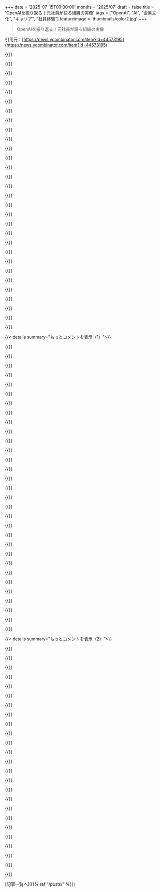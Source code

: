 +++
date = '2025-07-15T00:00:00'
months = '2025/07'
draft = false
title = 'OpenAIを振り返る！元社員が語る組織の実像'
tags = ["OpenAI", "AI", "企業文化", "キャリア", "社員体験"]
featureimage = 'thumbnails/color2.jpg'
+++

> OpenAIを振り返る！元社員が語る組織の実像

引用元：[https://news.ycombinator.com/item?id=44573195](https://news.ycombinator.com/item?id=44573195)




{{<matomeQuote body="元社員が会社をポジティブに語るのは珍しいけど、OpenAIに限らず「なぜ辞めたか」ってのは大抵会社を悪者にするもんだよね。この記事の「ボトムアップ」は「ロードマップがない」裏返し、「即断即決」は「混沌」の裏返しだろ。OpenAIの人たちが「正しいことをしようとしてる」ってのは、倫理的に questionable な決断をする多くの会社にも言えることだよ。悪の親玉なんていないんだ。皆、良い人たちが合理化してるだけなんだよな。" userName="hinterlands" createdAt="2025/07/15 18:01:28" color="#ff33a1">}}




{{<matomeQuote body="俺は絶対に元雇用主の悪口なんて publicly に言わないね。キャリアに傷が付くだけだし（逆に良いこと言えばプラスになる）。Sam Altmanは復讐心が強いって言われてるし、OpenAIならなおさらだよ。この人だって、自分の14ヶ月の短い期間をベストなライトで見せようとしてるんだろうね。それは employers にとっては desirable だから、上手くいってるんじゃないかな。" userName="harmonic18374" createdAt="2025/07/15 18:06:18" color="#ff5733">}}




{{<matomeQuote body="CalvinはSegmentの共同創業者で、$3.2Bの acquisition された人だよ。彼は普通の社員じゃないんだ。" userName="m00x" createdAt="2025/07/15 20:44:27" color="">}}




{{<matomeQuote body="この人、超金持ちなのに、新生児がいるのに14ヶ月も grind したのか？多分、だから彼は filthy rich なんだろうね。" userName="Xenoamorphous" createdAt="2025/07/16 07:18:56" color="">}}




{{<matomeQuote body="OpenAIだと、退職後にネガティブなこと言うと vested equity 全部失うから、ポジティブなこと言う人が多いんだよ。" userName="Bratmon" createdAt="2025/07/15 18:58:57" color="#ff33a1">}}




{{<matomeQuote body="「Bond villain なんていない。良い人たちが rationalizing してる」ってのは、俺が数年働いたカジノの software company では全然違ったな。カジノには、完全に shameless な villain がトップにいたよ。" userName="rrrrrrrrrrrryan" createdAt="2025/07/15 20:07:11" color="">}}




{{<matomeQuote body="最初の数ヶ月の boring な chores は partner に任せて、一年経って little one が more fun になってきた頃に join したってことか。そんなにお金持ってるなら、partner にも lots of help を買えたんだろうね。" userName="teiferer" createdAt="2025/07/16 07:37:22" color="">}}




{{<matomeQuote body="面白いね。俺も一年前から online sportsbook/casinos の大手で働いてるけど、talent は良い人も悪い人もいるけど、villain にはまだ会ったことないよ。皆ここでできる best を尽くしてる。" userName="stickfigure" createdAt="2025/07/16 02:49:46" color="">}}




{{<matomeQuote body="cigarette company で働いてる人も、きっと best を尽くしてるだろうね。人は良い individuals でも、evil な ends のために働くことだってあるんだ。" userName="yoyohello13" createdAt="2025/07/16 03:38:06" color="#ff33a1">}}




{{<matomeQuote body="彼はまだ操りやすく、他の人と同じようにインセンティブに動かされてるよ。" userName="harmonic18374" createdAt="2025/07/15 21:07:05" color="">}}




{{<matomeQuote body="どんなインセンティブがあるんだ？<br>『可能性はある』ってだけで、何の根拠もなく勝手な仮説を立てるのは知的とは言えない意見だね。" userName="m00x" createdAt="2025/07/15 22:12:46" color="">}}




{{<matomeQuote body="まさにその通り。<br>SamがOpenAIの役員会に解任された時、社員たちがXで彼をCEOに復帰させるようカルト的な行動をとった理由があるんだよ。<br>『OpenAIはその人なしでは何もない』ってね。<br>『AGI』（実際には社員のランボルギーニ、ペントハウス、ヴィラ、豪邸だった）は、もしその株式がゼロになったり、OpenAIを公然と批判したら売却を拒否されたりしたら、全てが危うくなっていたからさ。" userName="rvz" createdAt="2025/07/15 19:07:22" color="#38d3d3">}}




{{<matomeQuote body="OpenAIはそんなことは強制しなかったし、撤廃して、大きな間違いだったと認めたよ。<br>俺はOpenAIで働いてるんだけど、そんなことがあったのは残念だけど、改善されてよかったと思ってる。<br>もう誰の頭にも重くのしかかってないから、Calvinの投稿が株式を守ろうとしてるから肯定的だっていうのは、たぶん不正確だね。（もちろん、誰もが自分の株を持ってる会社には肯定的に偏見を持つって主張はできるけどね）" userName="tedsanders" createdAt="2025/07/15 20:51:53" color="#ff5733">}}




{{<matomeQuote body="変な仮説を立てたいわけじゃないけど、彼の行動はなんか腑に落ちないんだよね。<br>何生分ものお金があるのに憑かれたように働いて、他の何十社ともほとんど変わらない製品を出して、妻に子育て全部任せて、14ヶ月で辞めて燃え尽きてないって言い張るのに、次の明確なステップもない、『子供を育てるのを楽しみたい』とかすら言わない。<br>OpenAIでの彼の経験はポジティブ過ぎて甘ったるいし、他の人が指摘した驚くほどナイーブなコメントもいくつかある。<br>明らかにインセンティブがあると思う。<br>理由の一つは、彼が燃え尽きてるけど認めたくないのかもしれない。<br>もう一つは、将来を見据えてるんだよ。<br>もしまた会社を立ち上げるなら、資金やコネクションの選択肢を残しておきたいんだ。<br>寂しくて、ただ人生に他の人が欲しいのかもしれないし、以前の会社ではできなかった、何か『意味のある』ことをしてるって感じたいのかもしれない。<br>彼が本当に何を考えてるかなんて全然分からない。<br>でも、彼が成功したからってインセンティブに抵抗するっていう考えは嘘くさい。<br>彼と同じくらい金持ちの知り合いもいるけど、俺と大して変わらないよ。" userName="harmonic18374" createdAt="2025/07/15 22:50:41" color="#785bff">}}




{{<matomeQuote body="＞もう誰の頭にも重くのしかかってない<br>俺が聞いた限りでは、まだ株式公開買い付けの制限はあるはずだよ。<br>確かに、OpenAIはもう君の確定済み株式をゼロ円でキャンセルすることはできないだろうけど…配当も出ない、売れない株式にどれほどの価値があるっていうんだ？<br>例えば、それを担保にお金を借りることすらどうやるんだ？" userName="gwern" createdAt="2025/07/15 21:36:54" color="#ff5c5c">}}




{{<matomeQuote body="そう、そしてその理由は、OpenAIの社員たちが、比較的短い期間でGoogle規模の棚ぼた的な株式の配当金を受け取れると（合理的に）信じていたからなんだよ。<br>AltmanとBrockmanがOpenAIを去って資金潤沢な競合他社に移籍し、さらにOpenAIの経営陣が彼らのテクノロジーの商業化に公然と反対したことが、それらの配当金をダメにするだろうってね。<br>そんな状況だったら、俺もカルトじみていただろうな（でも俺はAGIなんてものがあるとは思ってないから、その行動を打ち消すような対抗するカルト的信念システムは持ってないけどね）。" userName="tptacek" createdAt="2025/07/15 19:36:19" color="#38d3d3">}}




{{<matomeQuote body="＞俺もAGIなんてものがあるとは思ってない<br>なんで？<br>俺たちは全然近くないと思うけど、AGIを妨げる物理的な制限は見当たらないよ。<br>FTL（超光速）移動やタイムトラベルが今の俺たちの理解では不可能だってのと同じようには、不可能じゃないだろ。" userName="kaashif" createdAt="2025/07/15 22:08:50" color="">}}




{{<matomeQuote body="分かんないけど、俺が親になった時は、子育ては全部自分でやるつもりだったよ。他の人に任せるつもりはなかったね。<br>そう、子育てにはおむつ交換とか全部含まれるんだよ。" userName="Xenoamorphous" createdAt="2025/07/16 07:44:45" color="">}}




{{<matomeQuote body="悪には2種類あるんだ。自己正義からくるものと、無関心からくるもの。タバコやギャンブル、広告ビジネスみたいなのは後者で、フィードバックループとかを無視するんだよね。「買ってくれって誰も強制してないし」って言う奴ら。自己正義の悪は規模が大きいけど、日々の悪は無関心な奴らが作ってるんだよ。" userName="TeMPOraL" createdAt="2025/07/16 07:50:32" color="#ff5c5c">}}




{{<matomeQuote body="株式の凍結問題は解決済みだってさ。株のキャンセルが止まっても、凍結されてたら意味ないよね。最初の配当まで何十年もかかるし、実質キャンセルされたのと同じじゃんって言ってたけど、それも直ったんだって。" userName="tedsanders" createdAt="2025/07/15 22:47:59" color="#38d3d3">}}




{{<matomeQuote body="「指揮を執るBondの悪役はいない」って記事にあったけど、Sam AltmanはWorldcoinの黒幕じゃん？あれって、まさにBondの悪役がやるような生体データ収集計画じゃない？って突っ込んでるね。" userName="sensanaty" createdAt="2025/07/16 09:12:15" color="#45d325">}}




{{<matomeQuote body="新生児にとって初期の絆の経験って、その後の人生にめちゃくちゃ重要なんだよ？この話、まるで風刺みたいに聞こえるし、もし本気で言ってるなら、完全に児童虐待だろって言ってるね。" userName="47282847" createdAt="2025/07/16 10:43:35" color="">}}




{{<matomeQuote body="OpenAIのPPUって、テンダーオファー期間以外でも、自由に誰にでも売ったり譲渡したりできるようになったの？って質問してるよ。" userName="gwern" createdAt="2025/07/15 23:54:40" color="#785bff">}}




{{<matomeQuote body="自分の選択が「正しい」って言ってるみたいだけど、納得いかないな。しっかり選んだヘルプを雇うことの何が悪いの？普通はヘルプが雑用をこなして、母親が赤ちゃんに集中できるようにするもんでしょ。もしかしたら祖父母が手伝ってるとか、パートタイム勤務とか、俺らが知らない何かがあるんじゃない？" userName="pegasus" createdAt="2025/07/16 18:54:06" color="#38d3d3">}}




{{<matomeQuote body="知能の具現化理論に従うとさ、AGIを作るってことは人工人間を作るのと同じことなんだって。ただの人形じゃなくて、腸内細菌とかまで含めた本物の人間ってこと。こうなると、タイムトラベルくらい不可能に近い話だよね。" userName="smikhanov" createdAt="2025/07/15 23:22:22" color="#38d3d3">}}




{{<matomeQuote body="この記事、言い訳ばっかりだな。「育児休暇を早めに切り上げてCodexのローンチに参加した」って書いてあったけど、10年後にはそんなのどうでもよくなるよ。でも、新生児との最初の数週間って、二度と戻ってこないんだぞ。パートナーは偉いね。" userName="teiferer" createdAt="2025/07/16 07:33:53" color="#45d325">}}




{{<matomeQuote body="Calvin（カルヴィン）のこと知ってるけど、彼はテック業界で一緒に働いた中でも、一番本物志向な奴の一人だよ。だから、このコメント（前のコメントか？）は全く的外れだって言ってるね。" userName="gneray" createdAt="2025/07/16 01:01:20" color="">}}




{{<matomeQuote body="Bondの悪役が使う隠れ蓑の一つかもしれないけど、彼らって結構普通のも使うんだよね。そういう裕福なビジネスリーダーについては、自分の直感は信じないようにしてるよ。俺がもっと心配なのは、「これがうまくいけば、火山の隠れ家を買うぞ」ってツイートして、最近Vito CorleoneみたいなTシャツ着てた奴だよ。" userName="ben_w" createdAt="2025/07/16 09:54:53" color="#785bff">}}




{{<matomeQuote body="これは無関心じゃなくて、もっとコミカルに邪悪だよ。彼らはソフトウェアを使ってギャンブル依存症の人を探し、年金受給者がカジノで全財産を失うように仕向けてる。カジノの客が自殺してもホストは罰せられず褒められるんだ。<br>毎朝役員たちはギャンブルで落ち込んだ人々の顔を見てから、さらにギャンブルさせる方法を会議室で戦略を練る。それに自慢までしてる。これは純粋な悪だよ。" userName="rrrrrrrrrrrryan" createdAt="2025/07/16 18:05:21" color="#785bff">}}




{{<matomeQuote body="素晴らしい投稿だね。<br>印象に残ったのは、進歩がボトムアップで実力主義的だってこと。許可なく開発できるから、有望なプロジェクトにリソースが集まるみたいだね。彼らは善意を持っていて、批判にもかかわらず正しいことをしようとしてる。製品は世論、つまり”Twitter vibes”に大きく左右される。GPUの莫大なコストが全てを決めるね。AGIへの道はOpenAI（コンシューマープロダクトDNA）、Anthropic（ビジネス/エンタープライズDNA）、Google（インフラ/データDNA）の三つ巴の競争だって見方が面白かったよ。" userName="humbleferret" createdAt="2025/07/15 17:55:49" color="#785bff">}}




{{< details summary="もっとコメントを表示（1）">}}

{{<matomeQuote body="＞AGIへの道はOpenAI、Anthropic、Googleの三つ巴の競争だって見方が面白かったよ<br>Metaを忘れちゃいけないね。彼らもコンシューマープロダクトDNAを持ってるし、消費者を製品にするってことをまさに擁護してきたんだから。" userName="mikae1" createdAt="2025/07/15 21:25:11" color="#45d325">}}




{{<matomeQuote body="冗談はさておき、”三つ巴の競争”にマンハッタンサイズの5GWデータセンターを発表してる企業[0]が含まれてなかったのが面白かったな。[0] https://techcrunch.com/2025/07/14/mark-zuckerberg-says-meta-..." userName="ceroxylon" createdAt="2025/07/16 14:06:57" color="#38d3d3">}}




{{<matomeQuote body="あと、xAIも忘れるなよ。プロダクトDNAにMechaHitlerが入ってるからな。" userName="spoaceman7777" createdAt="2025/07/16 01:05:43" color="">}}




{{<matomeQuote body="”Twitter vibesが指標だから、発言したいならTwitterで会社に言及してね。”<br>Twitterは一方通行のツールだ。ユーザーとのフィードバックループに使ってるかは疑問で、リリース後の感情分析くらいだろうね。<br>記事全体が正直な考察というより、宣伝記事みたいに読めるな。US外の僕らは、”Empire of AI”でOpenAIについて暴露された後だと、もっと懐疑的だよ。" userName="pyman" createdAt="2025/07/15 23:35:02" color="#38d3d3">}}




{{<matomeQuote body="エンジニアが神を創ってると考えるのは、ものすごいマーケティング戦略だよ。言い過ぎじゃない。理性的に考えるのも難しいくらいだ。<br>僕はそれが本当だとは思わないし、純粋な誇大広告でLLMがAGIに近づくこともないと思う。でもこの考えは批判や懐疑に半分耐性があるんだ。”でももし本当だったら？”って返せるからね。潜在的に無限のリターンがあるから、どんな確率も上回ってしまう。0.00001%に無限をかけると無限のEVになるから、そう扱うしかないんだ。最高のマーケティングだよ、勝手に広まっていく。" userName="lz400" createdAt="2025/07/15 23:37:17" color="#ff5733">}}




{{<matomeQuote body="パスカルの賭けと似てるね。それは”うん、神はたぶんいない、_でももしいたら_？”ってことなんだ。天国に行ける効用は無限（地獄は無限に負）だから、神が実在する確率がゼロじゃなければ、念のために信仰すべきってことになる。<br>https://en.wikipedia.org/wiki/Pascal%27s_wager#Analysis_with..." userName="maest" createdAt="2025/07/16 02:27:57" color="#ff5733">}}




{{<matomeQuote body="パスカルの賭けに関するこの結論は、Wikipediaの記事で述べられているパスカルの意図とは明確に違うよ。パスカルは無神論者を信じさせるためにこれを書いたわけじゃなくて、論理的推論で神を証明・反証しようとする間違いを示すためだったんだ。" userName="ievans" createdAt="2025/07/16 14:12:17" color="#785bff">}}




{{<matomeQuote body="彼がパスカルがそんな結論を出したって言って、後から編集で消したとか？今の文章だと、まるで彼が書いてないことをあなたが訂正してるみたいに見えるんだけど。" userName="savanaly" createdAt="2025/07/18 15:29:35" color="">}}




{{<matomeQuote body="納得したよ！<br>でも、どの神を信じたらいいんだろ？たくさんいるしね。<br>間違った神を選んだらどうなるんだろう？" userName="billmcneale" createdAt="2025/07/16 05:21:22" color="">}}




{{<matomeQuote body="全部信じちゃえばいいよ。手当たり次第にやって、祈る！" userName="norskeld" createdAt="2025/07/16 06:53:43" color="">}}




{{<matomeQuote body="他の神を崇拝したり、他の宗教に入ったりできない宗教は全部除外しないとね。" userName="mettamage" createdAt="2025/07/16 11:33:57" color="">}}




{{<matomeQuote body="信じなくても罰しないやつもスキップした方がいいかもね。" userName="idonotknowwhy" createdAt="2025/07/16 23:32:13" color="">}}




{{<matomeQuote body="ああ、つまり全部ってことね。まあいいや！" userName="baggachipz" createdAt="2025/07/16 12:55:59" color="">}}




{{<matomeQuote body="生き物やクリーチャーじゃない神なら、どんな神でもいいよ。幸い、そういうのは一つしかないからね！<br>https://en.wikipedia.org/wiki/Classical_theism" userName="taylorlapeyre" createdAt="2025/07/16 19:25:17" color="#785bff">}}




{{<matomeQuote body="Eliezer YudkowskyのPascal’s muggingも見てみて。<br>AI Safetyの研究は、Pascal’s muggingの一種だって言う人もいるよ。<br>https://en.wikipedia.org/wiki/Pascal%27s_mugging" userName="adamgordonbell" createdAt="2025/07/16 13:06:11" color="#ff5733">}}




{{<matomeQuote body="ふざけてるわけじゃないって分かってるけど、人間みたいに考えるAGIを構築するのって、人間がそこら中にいることで可能だと証明されてるけど、「神を構築する」のとは全然違うからね。" userName="tim333" createdAt="2025/07/16 18:02:58" color="#45d325">}}




{{<matomeQuote body="人間は膨大な数の本を読んだり、大量の情報を記憶したりできない。AGIは、どんな人間も持っていない超人的能力を前提としてる。それが俺たちの生きてる間に実現するかは疑問だけど、将来的に可能性はあると思うな。" userName="tartoran" createdAt="2025/07/16 20:35:45" color="">}}




{{<matomeQuote body="その点については、どうかな。もしAGIを構築できたら、その直後にASI（超知能）になるのは避けられない、少なくとも“ソフトASI”にはね、っていうAI信者には同意だ。だって人間の主体性に加えて、世界の全知識を持ってて、自己複製もできて、ものすごい速さで並列に思考して、自己修正もできるなんて、すぐに人間のレベルをはるかに超えるに決まってるだろ。" userName="lz400" createdAt="2025/07/16 20:58:50" color="#785bff">}}




{{<matomeQuote body="たとえ俺たちより賢くなっても、神様みたいになるんじゃなくて、ドラマ『ビッグバン・セオリー』のシェルドンみたいになるかもね。" userName="tim333" createdAt="2025/07/17 09:44:01" color="">}}




{{<matomeQuote body="＞ LLMsはAGIを近似することすらできない、純粋な誇大広告だと思う。なんでそんなに自信満々に言えるんだ？多くの人は、少なくとも短期的には、すでにかなり近いって言ってるぜ。" userName="uh_uh" createdAt="2025/07/16 07:31:49" color="">}}




{{<matomeQuote body="多くの人が言う「AGIは近い」ってのは、10億ドルの資金が欲しいから言ってるだけじゃない？Jarvis（ジャービス）みたいに機能するには、あと10年以上は実装の詳細を詰めたり、新しい技術を発明したりしなきゃダメだよ。" userName="J_Shelby_J" createdAt="2025/07/16 20:06:48" color="#45d325">}}




{{<matomeQuote body="いや、彼らは間違ってるんじゃない？LLMは主体性もないし、学習もしない。プロンプトに反応する以外、何もしてないじゃん。" userName="lz400" createdAt="2025/07/16 21:02:52" color="">}}




{{<matomeQuote body="どんなエージェントツールを試したことある？" userName="uh_uh" createdAt="2025/07/17 08:33:43" color="">}}




{{<matomeQuote body="「もし本当だったらどうする？」<br>次トークン予測と創発特性については、誰も仮説を立ててなかったんだよ（スケールアップで汎用化するなんて誰も知らなかった）。「もし本当だったら」ってのはLLMの物語の一部で、どこか神秘的な要素があるんだ。" userName="ivape" createdAt="2025/07/15 23:39:27" color="">}}




{{<matomeQuote body="＞ 次トークン予測とスケールが創発特性を示すとは、誰も事前に仮説を立てていなかった？誰もそんなこと仮説立ててなかったなんて、信じがたいな。" userName="echoangle" createdAt="2025/07/15 23:41:42" color="">}}




{{<matomeQuote body="俺の理解だと、センチメント分析、推論、few-shot学習、Chain of Thoughtなどがスケールアップで現れるなんて知られてなかったんだ。センチメント分析は、スケールアップしたモデルが汎用化できるって最初に気付いたことの一つだった。覚えておいてくれ、彼らがやろうとしてたのは次トークン予測を良くすることだけで、「指示に従う」なんて具体的なアイデアはなかったんだ。パラメータ数をもう一桁増やしても、何も達成できないなんて決して言えない（以前のように未知の理由で達成するかもね）。コロンブスがインドを探してアメリカに着いた話と、ちょっと似てるんだ。" userName="ivape" createdAt="2025/07/16 00:23:18" color="#ff33a1">}}




{{<matomeQuote body="Schaeffer et al.の”Mirage”論文は、多くの”emergent abilities”が測定方法次第で消えるって示したんだ。急な能力向上に見えても、それは測定方法が粗いせいだったりする。それに、”emergent”に見える能力も、訓練データを見ればそんなに不思議じゃない。LLMの指示出しとか、RLHFやconstitutional AIみたいな大量の指示データで学習してるから、まさに学習したことを予測してるだけ。chain-of-thought推論も同じ。本当に問題なのは、能力が”emergent”かじゃなくて、正しい測定をしてるか、訓練データの内容に正直かだよ。訓練データを見れば、驚くような能力も驚かなくなるって話。" userName="lossolo" createdAt="2025/07/16 02:50:09" color="#ff5c5c">}}




{{<matomeQuote body="＞ sentiment analysis、reasoning、few shot learning、chain of thoughtなんかがスケールでemergeするって言うけど、まだ十分じゃなじゃんって言う人もいるよ。" userName="ZYbCRq22HbJ2y7" createdAt="2025/07/16 02:48:53" color="">}}




{{<matomeQuote body="それって次トークン予測が上手くなっただけじゃない？モデル自体に何かが”emerge”したとは思わないな。ただ次トークン予測がすごく得意になったことで、他の色々なことが予測できるようになったのが驚きなんじゃない？" userName="didibus" createdAt="2025/07/16 03:35:34" color="#38d3d3">}}




{{<matomeQuote body="＞ Codexのスプリントはここ10年で一番大変だったかも。毎晩11時、深夜までで、朝5時半には新生児のために起きて、7時にはまたオフィスへ。週末もほとんど仕事だって。業界はすごく圧縮されてて、プロジェクトは数週間で、キャリアは数ヶ月で築かれる。こんな働き方、燃え尽きそうでサステナブルなのか心配だね。" userName="bhl" createdAt="2025/07/15 17:17:30" color="#785bff">}}

{{</details>}}




{{< details summary="もっとコメントを表示（2）">}}

{{<matomeQuote body="親としての時間はどう確保したんだろう？" userName="Rebelgecko" createdAt="2025/07/15 18:05:05" color="">}}




{{<matomeQuote body="＞ 育児休暇を早く切り上げてCodexの立ち上げを手伝ったって。優先順位が明白だね（皮肉）！" userName="ambicapter" createdAt="2025/07/15 20:10:27" color="">}}




{{<matomeQuote body="その部分、二度見しちゃったよ。子供が自分が二の次にされたって、どうか知らなければいいな。" userName="harmonic18374" createdAt="2025/07/15 20:21:09" color="">}}




{{<matomeQuote body="僕の持論だけど、燃え尽きは単純な労働時間とはあんまり関係ないと思うんだ。勢いとか自律性、オーナーシップって感覚の方が大きいね。最高のチームなら週100時間働いても半年後も超元気でいられるけど、沼にハマった感じだと週50時間でもすぐ燃え尽きちゃう。オーナーシップも燃え尽き感に大きく影響すると思うよ。" userName="sashank_1509" createdAt="2025/07/15 17:51:03" color="#ff5c5c">}}




{{<matomeQuote body="ダメな親は多いし、ダメな社員も多い。両方ダメな人も多い。少なくともこの人は仕事ができるから、家族をしっかり養えるのは良いことだね。" userName="kadushka" createdAt="2025/07/16 00:55:34" color="">}}




{{<matomeQuote body="人から強制される働き方は絶対嫌だけど、自分にとって面白くて重要なことなら数週間や数ヶ月ぶっ通しでやるのは止められないね。そういうプロジェクトは事前に察知して、ガス欠になるのを見越して計画するんだ。幸い、同じ考えを持つ仲間が見つかったよ。金銭的には報われなくても、ほんの一部がつつましい生活を支えてくれるんだ。" userName="alwa" createdAt="2025/07/15 17:57:24" color="#38d3d3">}}




{{<matomeQuote body="自分の仕事が好きな人は燃え尽きない、だってプロジェクトに取り組む時間は常に楽しいからね。俺は自分の仕事が嫌いな奴らと働くのは本当に嫌いだし、そいつらが燃え尽きるのを楽しみにしてるよ。" userName="beebmam" createdAt="2025/07/15 17:49:37" color="">}}




{{<matomeQuote body="この金持ちの奴は、生まれたばかりの子供を育てる代わりに週7日16～17時間働くことを選んで、パートナーには「育児の義務」だと感謝してるってさ。これで全てがわかるよね。" userName="ml-anon" createdAt="2025/07/16 00:11:50" color="">}}




{{<matomeQuote body="「毎日17時間働く気がないなら、本当に自分の仕事が好きとは言えない」ってのは面白い意見だね。でも、好きな仕事でも持続不可能なほど外部からプレッシャーかけられたら燃え尽きるよ。仕事を楽しむことは燃え尽き症候群のワクチンじゃない。むしろ、好きな仕事してる人の方がバランス取るのが難しいと思うな。嫌いな仕事してる人はたいてい最低限しかやらないからね。" userName="chrisfosterelli" createdAt="2025/07/15 17:55:06" color="#ff33a1">}}




{{<matomeQuote body="子供にとっては、あまり慰めにならないだろうね。" userName="achierius" createdAt="2025/07/16 05:12:35" color="">}}




{{<matomeQuote body="彼らは資本主義社会でたまたま運が良かったから資産を浴びるほどもらったんだ。歴史が示すように、時間は富と交換可能だよ。彼はまだ若いし、もし今回のことが大失敗だとしても、本当に望めばまた同じことを経験できるさ。倫理的な問題はあるけど、正直な話、償いで相殺できるでしょ。" userName="ZYbCRq22HbJ2y7" createdAt="2025/07/16 02:55:10" color="">}}




{{<matomeQuote body="子供との時間は二度と取り戻せないんだ。それにしても、彼は今すぐ離婚一直線って感じだね。" userName="adastra22" createdAt="2025/07/16 05:38:11" color="">}}




{{<matomeQuote body="常識的なマネージャーなら、プロジェクトへのそういう熱意は評価してサポートするだろうし、強制はしないと思うよ。" userName="ZYbCRq22HbJ2y7" createdAt="2025/07/16 02:50:41" color="">}}




{{<matomeQuote body="全ては相対的なんだ。本当の「ダメな親」に比べたら、ワーカホリックの親なんてかなりマシに見えるよ。中毒者、アル中、ギャンブラー、服役中、約束破り、基本的なスキルで競ってくる、子供を虐待する…そういうのに比べたらね。子供の人生における最大の決定要因は社会経済的地位であって、父親がどれだけ一緒にいたかじゃないんだ。" userName="ZYbCRq22HbJ2y7" createdAt="2025/07/16 06:49:11" color="#ff33a1">}}




{{<matomeQuote body="著者はOpenAIに14ヶ月で辞めたんだね。それって、まさに燃え尽き症候群の期間って感じだ。" userName="datadrivenangel" createdAt="2025/07/15 18:14:36" color="">}}




{{<matomeQuote body="もし俺が君のマネージャーなら、君が仕事の後でしっかり休める時間を全力で守ってやるね。" userName="alwa" createdAt="2025/07/16 03:37:26" color="">}}




{{<matomeQuote body="子育てって何が重要なのか、俺もまだ答えが出てないから、その話題にはすごく興味あるんだ。幸福感、特に精神的な健康が、親の不在より社会経済的地位に影響されるっていう主張の根拠となる情報源は何かある？<br>記事の男性については、一回限りならまだしも、彼の言動には疑問を感じるね。" userName="dm270" createdAt="2025/07/16 08:29:54" color="">}}




{{<matomeQuote body="ある程度の長時間労働になると、健康も仕事以外の人間関係もダメになっていくよ。だって1日24時間しかないんだからね。それが必ずしもバーンアウトにつながるわけじゃないけど、何を犠牲にしてるかってことがすごくはっきりするんだ。" userName="ip26" createdAt="2025/07/16 06:40:45" color="#785bff">}}




{{<matomeQuote body="いやー、幼い子どもがいる身としては、この投稿全体が”ヤバい薬キメてるのかな”って感じだったよ。新生児がいるのにこんなに働くのは異常だし、もし会社が求めるならそれは”毒”みたいな文化だよ。それを美化して書くなんて、ストックホルム症候群とワーカホリックと宣伝を混ぜた感じだね。<br>何かに情熱を注いで、プロジェクトに打ち込むのは最高だけど、その選択で大切な人たちが苦しむことのないように、ちゃんと時間と余裕がないとダメだね。" userName="yawnr" createdAt="2025/07/16 13:24:49" color="#785bff">}}




{{<matomeQuote body="俺はgpの言い回しを違う風に読んだよ。”もし1日17時間も働くなら、好きでやってるんじゃない限り、すぐやめた方がいい”ってね。その意味では、外部からのプレッシャーでそんな働き方してるなら、君にとっても同僚にとっても良くないって点で、君とgpは意見が合うんじゃないかな。<br>誰かの苦しみやバーンアウトを喜ぶわけじゃないけど、ペースや激しさで苦しんでる人がもっと持続可能なバランスを見つけて楽になると、ホッとするんだ。そういう頑張りで元気をもらってる人でも、代償を払ってると思うよ。俺なんか、そういう時期の後は、クリエイティブな熱狂が続いたのと同じくらい長く”休耕期”を過ごすんだ。家族や地域と過ごしたり、電話で済ませるような”本業”をしたり、自然の中にいたりしてね。" userName="alwa" createdAt="2025/07/15 18:11:01" color="#ff5c5c">}}




{{<matomeQuote body="このコミュニティについて知りたいな。正式なグループなの？それともこれまでの人生で集まった人たちなの？" userName="bradyriddle" createdAt="2025/07/15 18:03:51" color="">}}




{{<matomeQuote body="＞ バーンアウトのリスクを考えると、従業員にとってこれがどれだけ持続可能か心配だ。<br>OpenAIがエンジニアに払う給料を考えたら、これは当然の対価だよね。ここは託児所でも、ぶらぶらする場所でも、気が弱い人向けでもない。特にAI競争のど真ん中のスタートアップなんだからさ。<br>今や、OpenAIの仕事のためなら”バーンアウト”なんて言葉も気にせず、24時間でも働く覚悟がある、必死なソフトウェアエンジニアが大量に行列してるんだよ。仕事を愛してる人たちにとっては、”バーンアウト”なんて言葉は存在しないんだ。" userName="rvz" createdAt="2025/07/15 17:54:43" color="#785bff">}}




{{<matomeQuote body="俺だったら、パートナーにそんな育児のしわ寄せをお願いするなんて想像できないな。OPの奥さんがそうしてくれたのはすごいし、最後に彼女のことが言及されてて良かったけど、それにしてもマジかよって感じ。" userName="6gvONxR4sf7o" createdAt="2025/07/15 19:07:42" color="">}}




{{<matomeQuote body="まさにこれだよ。バーンアウトって、労働時間のことじゃないんだ（少なくともそれは良い指標じゃないし、働かなくても燃え尽きた人は楽になるけど、時間が根本原因じゃない）。問題は、自律性の欠如や、心から大切にしていることへのコントロールを失うことなんだ。<br>それがなくなったら、あっという間に心が燃え尽きちゃうよ。俺の意見では、こういうことが起こるのはたいてい会社がデカくなりすぎて、トップの連中が専門知識を失い、会社を動かしてる現場の人たちと疎遠になって、代わりにKPIや支配欲から来るルールでがんじがらめにするからだね。" userName="catoc" createdAt="2025/07/16 05:38:46" color="#785bff">}}

{{</details>}}



[記事一覧へ]({{% ref "/posts/" %}})
